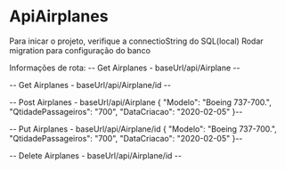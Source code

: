# ApiAirplanes

Para inicar o projeto, verifique a connectioString do SQL(local)
Rodar migration para configuração do banco 

Informações de rota:
-- Get Airplanes - baseUrl/api/Airplane --

-- Get Airplanes - baseUrl/api/Airplane/id --

-- Post Airplanes - baseUrl/api/Airplane 
{
	"Modelo": "Boeing 737-700.",
	"QtidadePassageiros": "700",
	"DataCriacao": "2020-02-05"
}--

-- Put Airplanes - baseUrl/api/Airplane/id
{
	"Modelo": "Boeing 737-700.",
	"QtidadePassageiros": "700",
	"DataCriacao": "2020-02-05"
}--

-- Delete Airplanes - baseUrl/api/Airplane/id --


